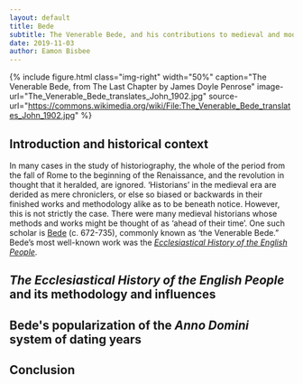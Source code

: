 ```yaml
---
layout: default
title: Bede
subtitle: The Venerable Bede, and his contributions to medieval and modern historiography
date: 2019-11-03
author: Eamon Bisbee
---
```


{% include figure.html
  class="img-right"
  width="50%"
  caption="The Venerable Bede, from The Last Chapter by James Doyle Penrose"
  image-url="The_Venerable_Bede_translates_John_1902.jpg"
  source-url="https://commons.wikimedia.org/wiki/File:The_Venerable_Bede_translates_John_1902.jpg"
%}

## Introduction and historical context

In many cases in the study of historiography, the whole of the period from the fall of Rome to the beginning of the Renaissance, and the revolution in thought that it heralded, are ignored. ‘Historians’ in the medieval era are derided as mere chroniclers, or else so biased or backwards in their finished works and methodology alike as to be beneath notice. 
However, this is not strictly the case. There were many medieval historians whose methods and works might be thought of as ‘ahead of their time’. One such scholar is [Bede](https://en.wikipedia.org/wiki/Bede) (c. 672-735), commonly known as ‘the Venerable Bede.” Bede’s most well-known work was the [*Ecclesiastical History of the English People*](https://en.wikipedia.org/wiki/Ecclesiastical_History_of_the_English_People). 


## *The Ecclesiastical History of the English People* and its methodology and influences



## Bede's popularization of the *Anno Domini* system of dating years


## Conclusion
